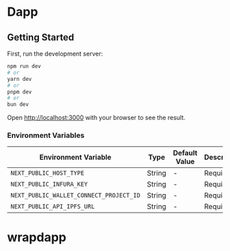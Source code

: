 # Dapp

## Getting Started

First, run the development server:

```bash
npm run dev
# or
yarn dev
# or
pnpm dev
# or
bun dev
```

Open [http://localhost:3000](http://localhost:3000) with your browser to see the result.

### Environment Variables

| Environment Variable                    | Type   | Default Value | Description |
|-----------------------------------------| ------ | ------------- | ----------- |
| `NEXT_PUBLIC_HOST_TYPE`                 | String | -             | Required    |
| `NEXT_PUBLIC_INFURA_KEY`                | String | -             | Required    |
| `NEXT_PUBLIC_WALLET_CONNECT_PROJECT_ID` | String | -             | Required    |
| `NEXT_PUBLIC_API_IPFS_URL`              | String | -             | Required    |
# wrapdapp
